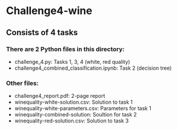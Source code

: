 # Challenge4-wine
## Consists of 4 tasks

### There are 2 Python files in this directory:
 * challenge_4.py: Tasks 1, 3, 4 (white, red quality)
 * challenge4_combined_classification.ipynb: Task 2 (decision tree)

### Other files:
 * challenge4_report.pdf: 2-page report
 * winequality-white-solution.csv: Solution to task 1
 * winequality-white-parameters.csv: Parameters for task 1
 * winequality-combined-solution: Soultion for task 2
 * winequality-red-solution.csv: Solution to task 3

